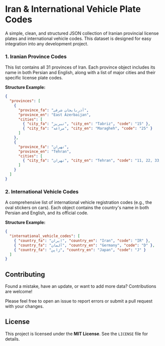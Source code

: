 # Iran & International Vehicle Plate Codes

A simple, clean, and structured JSON collection of Iranian provincial license plates and international vehicle codes. This dataset is designed for easy integration into any development project.

### 1. Iranian Province Codes

This list contains all 31 provinces of Iran. Each province object includes its name in both Persian and English, along with a list of major cities and their specific license plate codes.

**Structure Example:**
```json
{
  "provinces": [
    {
      "province_fa": "آذربایجان شرقی",
      "province_en": "East Azerbaijan",
      "cities": [
        { "city_fa": "تبریز", "city_en": "Tabriz", "code": "15" },
        { "city_fa": "مراغه", "city_en": "Maragheh", "code": "25" }
      ]
    },
    {
      "province_fa": "تهران",
      "province_en": "Tehran",
      "cities": [
        { "city_fa": "تهران", "city_en": "Tehran", "code": "11, 22, 33, 44, 55, 66, 77, 88, 99" }
      ]
    }
  ]
}
```

### 2. International Vehicle Codes

A comprehensive list of international vehicle registration codes (e.g., the oval stickers on cars). Each object contains the country's name in both Persian and English, and its official code.

**Structure Example:**
```json
{
  "international_vehicle_codes": [
    { "country_fa": "ایران", "country_en": "Iran", "code": "IR" },
    { "country_fa": "آلمان", "country_en": "Germany", "code": "D" },
    { "country_fa": "ژاپن", "country_en": "Japan", "code": "J" }
  ]
}
```

## Contributing

Found a mistake, have an update, or want to add more data? Contributions are welcome!

Please feel free to open an issue to report errors or submit a pull request with your changes.

## License

This project is licensed under the **MIT License**. See the `LICENSE` file for details.

